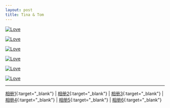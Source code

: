 ```yaml
---
layout: post
title: Tina & Tom
---
```

<a href="http://about.uuspider.com/2016/12/09/wedding_1.html" alt="更多照片" title="更多照片"> <img alt="Love" src="{{site.baseurl}}images/wedding/AK472555.jpg"> </a>

<a href="http://about.uuspider.com/2016/12/09/wedding_2.html" alt="更多照片" title="更多照片"> <img alt="Love" src="{{site.baseurl}}images/wedding/AK4724140.jpg"> </a>

<a href="http://about.uuspider.com/2016/12/09/wedding_3.html" alt="更多照片" title="更多照片"> <img alt="Love" src="{{site.baseurl}}images/wedding/AK472473.jpg"> </a>

<a href="http://about.uuspider.com/2016/12/09/wedding_4.html" alt="更多照片" title="更多照片"> <img alt="Love" src="{{site.baseurl}}images/wedding/AK472942.jpg"> </a>

<a href="http://about.uuspider.com/2016/12/09/wedding_5.html" alt="更多照片" title="更多照片"> <img alt="Love" src="{{site.baseurl}}images/wedding/AK473112.jpg"> </a>

<a href="http://about.uuspider.com/2016/12/09/wedding_6.html" alt="更多照片" title="更多照片"> <img alt="Love" src="{{site.baseurl}}images/wedding/AK473089.jpg"> </a>

---

[相册1][ref1]{:target="_blank"} | [相册2][ref2]{:target="_blank"} | [相册3][ref3]{:target="_blank"} | [相册4][ref4]{:target="_blank"} | [相册5][ref5]{:target="_blank"} | [相册6][ref6]{:target="_blank"}

[ref0]:http://about.uuspider.com/2016/12/09/wedding.html
[ref1]:http://about.uuspider.com/2016/12/09/wedding_1.html
[ref2]:http://about.uuspider.com/2016/12/09/wedding_2.html
[ref3]:http://about.uuspider.com/2016/12/09/wedding_3.html
[ref4]:http://about.uuspider.com/2016/12/09/wedding_4.html
[ref5]:http://about.uuspider.com/2016/12/09/wedding_5.html
[ref6]:http://about.uuspider.com/2016/12/09/wedding_6.html


<script type="text/javascript">var cnzz_protocol = (("https:" == document.location.protocol) ? " https://" : " http://");document.write(unescape("%3Cspan id='cnzz_stat_icon_1260865756'%3E%3C/span%3E%3Cscript src='" + cnzz_protocol + "s95.cnzz.com/z_stat.php%3Fid%3D1260865756%26show%3Dpic' type='text/javascript'%3E%3C/script%3E"));</script>